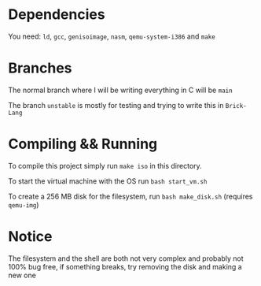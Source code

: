 # Dependencies
You need: `ld`, `gcc`, `genisoimage`, `nasm`, `qemu-system-i386` and `make`

# Branches
The normal branch where I will be writing everything in C will be `main`

The branch `unstable` is mostly for testing and trying to write this in `Brick-Lang` 

# Compiling && Running
To compile this project simply run `make iso` in this directory.

To start the virtual machine with the OS run `bash start_vm.sh` 

To create a 256 MB disk for the filesystem, run `bash make_disk.sh` (requires `qemu-img`)

# Notice
The filesystem and the shell are both not very complex and probably not 100% bug free, if something breaks, try removing the disk and making a new one